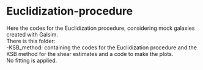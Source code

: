 # Euclidization-procedure 
Here the codes for the Euclidization procedure, considering mock galaxies created with Galsim.  
There is this folder:  
-KSB_method: containing the codes for the Euclidization procedure and the KSB method for the shear estimates and a code to make the plots.  
No fitting is applied.

